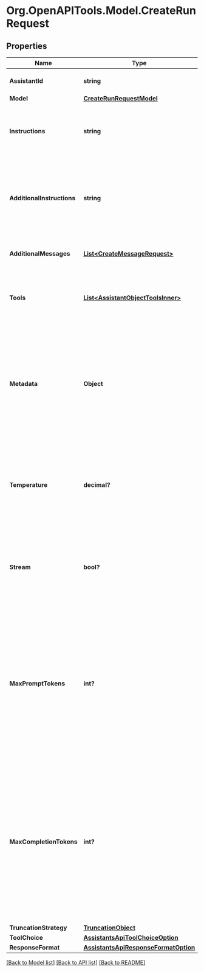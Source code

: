 # Org.OpenAPITools.Model.CreateRunRequest

## Properties

Name | Type | Description | Notes
------------ | ------------- | ------------- | -------------
**AssistantId** | **string** | The ID of the [assistant](/docs/api-reference/assistants) to use to execute this run. | 
**Model** | [**CreateRunRequestModel**](CreateRunRequestModel.md) |  | [optional] 
**Instructions** | **string** | Overrides the [instructions](/docs/api-reference/assistants/createAssistant) of the assistant. This is useful for modifying the behavior on a per-run basis. | [optional] 
**AdditionalInstructions** | **string** | Appends additional instructions at the end of the instructions for the run. This is useful for modifying the behavior on a per-run basis without overriding other instructions. | [optional] 
**AdditionalMessages** | [**List&lt;CreateMessageRequest&gt;**](CreateMessageRequest.md) | Adds additional messages to the thread before creating the run. | [optional] 
**Tools** | [**List&lt;AssistantObjectToolsInner&gt;**](AssistantObjectToolsInner.md) | Override the tools the assistant can use for this run. This is useful for modifying the behavior on a per-run basis. | [optional] 
**Metadata** | **Object** | Set of 16 key-value pairs that can be attached to an object. This can be useful for storing additional information about the object in a structured format. Keys can be a maximum of 64 characters long and values can be a maxium of 512 characters long.  | [optional] 
**Temperature** | **decimal?** | What sampling temperature to use, between 0 and 2. Higher values like 0.8 will make the output more random, while lower values like 0.2 will make it more focused and deterministic.  | [optional] [default to 1M]
**Stream** | **bool?** | If &#x60;true&#x60;, returns a stream of events that happen during the Run as server-sent events, terminating when the Run enters a terminal state with a &#x60;data: [DONE]&#x60; message.  | [optional] 
**MaxPromptTokens** | **int?** | The maximum number of prompt tokens that may be used over the course of the run. The run will make a best effort to use only the number of prompt tokens specified, across multiple turns of the run. If the run exceeds the number of prompt tokens specified, the run will end with status &#x60;complete&#x60;. See &#x60;incomplete_details&#x60; for more info.  | [optional] 
**MaxCompletionTokens** | **int?** | The maximum number of completion tokens that may be used over the course of the run. The run will make a best effort to use only the number of completion tokens specified, across multiple turns of the run. If the run exceeds the number of completion tokens specified, the run will end with status &#x60;complete&#x60;. See &#x60;incomplete_details&#x60; for more info.  | [optional] 
**TruncationStrategy** | [**TruncationObject**](TruncationObject.md) |  | [optional] 
**ToolChoice** | [**AssistantsApiToolChoiceOption**](AssistantsApiToolChoiceOption.md) |  | [optional] 
**ResponseFormat** | [**AssistantsApiResponseFormatOption**](AssistantsApiResponseFormatOption.md) |  | [optional] 

[[Back to Model list]](../README.md#documentation-for-models) [[Back to API list]](../README.md#documentation-for-api-endpoints) [[Back to README]](../README.md)

